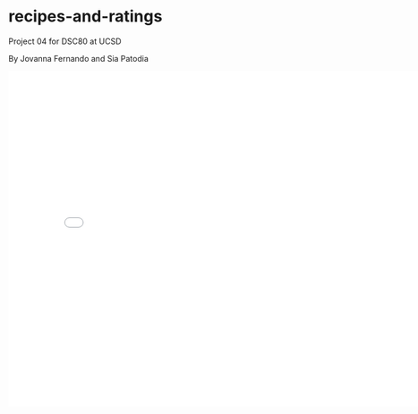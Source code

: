 # recipes-and-ratings
Project 04 for DSC80 at UCSD

By Jovanna Fernando and Sia Patodia

<iframe
  src="assets/ratingdist.html"
  width="800"
  height="600"
  frameborder="0"
></iframe>